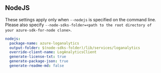 
## NodeJS
These settings apply only when `--nodejs` is specified on the command line.
Please also specify `--node-sdks-folder=<path to the root directory of your azure-sdk-for-node clone>`.

``` yaml $(nodejs)
nodejs:
  package-name: azure-loganalytics
  output-folder: $(node-sdks-folder)/lib/services/loganalytics
  override-client-name: LogAnalyticsClient
  generate-license-txt: true
  generate-package-json: true
  generate-readme-md: false
```